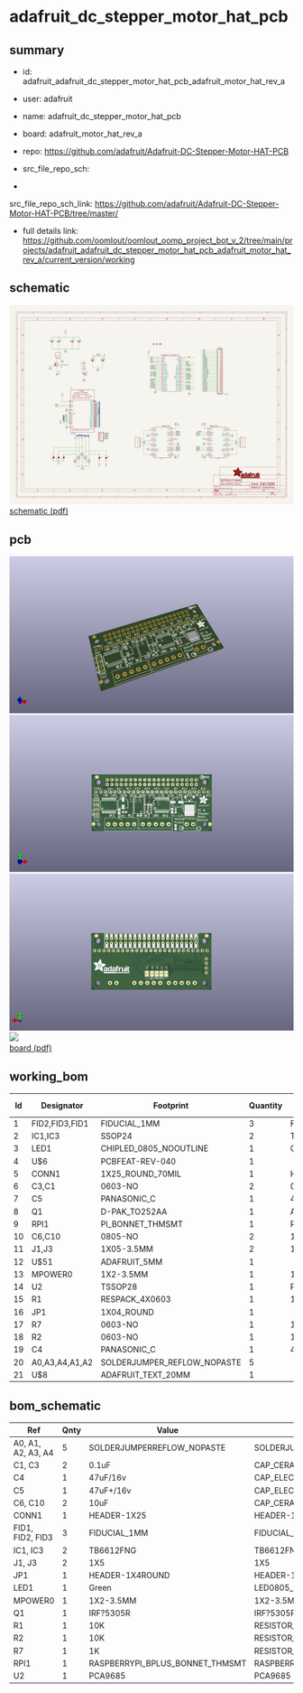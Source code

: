 # adafruit_dc_stepper_motor_hat_pcb
 
## summary 
* id: adafruit_adafruit_dc_stepper_motor_hat_pcb_adafruit_motor_hat_rev_a
* user: adafruit
* name: adafruit_dc_stepper_motor_hat_pcb
* board: adafruit_motor_hat_rev_a
* repo: https://github.com/adafruit/Adafruit-DC-Stepper-Motor-HAT-PCB



* src_file_repo_sch: 
*
 src_file_repo_sch_link: https://github.com/adafruit/Adafruit-DC-Stepper-Motor-HAT-PCB/tree/master/
* full details link: https://github.com/oomlout/oomlout_oomp_project_bot_v_2/tree/main/projects/adafruit_adafruit_dc_stepper_motor_hat_pcb_adafruit_motor_hat_rev_a/current_version/working  

## schematic  
![](working_schematic_600.png)  
[schematic (pdf)](working_schematic.pdf)  

## pcb  
![](working_3d_600.png) 
![](working_3d_front_600.png)  
![](working_3d_back_600.png)  
![](working_600.png)  
[board (pdf)](working.pdf)  

## working_bom
| Id | Designator | Footprint | Quantity | Designation | Supplier and ref |  | None | 
| --- | --- | --- | --- | --- | --- | --- | --- | 
| 1 | FID2,FID3,FID1 | FIDUCIAL_1MM | 3 | FIDUCIAL_1MM |  |  | [''] | 
| 2 | IC1,IC3 | SSOP24 | 2 | TB6612FNG |  |  | [''] | 
| 3 | LED1 | CHIPLED_0805_NOOUTLINE | 1 | Green |  |  | [''] | 
| 4 | U$6 | PCBFEAT-REV-040 | 1 |  |  |  | [''] | 
| 5 | CONN1 | 1X25_ROUND_70MIL | 1 | HEADER-1X25 |  |  | [''] | 
| 6 | C3,C1 | 0603-NO | 2 | 0.1uF |  |  | [''] | 
| 7 | C5 | PANASONIC_C | 1 | 47uF+/16v |  |  | [''] | 
| 8 | Q1 | D-PAK_TO252AA | 1 | AOD417 |  |  | [''] | 
| 9 | RPI1 | PI_BONNET_THMSMT | 1 | RASPBERRYPI_BPLUS_BONNET_THMSMT |  |  | [''] | 
| 10 | C6,C10 | 0805-NO | 2 | 10uF |  |  | [''] | 
| 11 | J1,J3 | 1X05-3.5MM | 2 | 1X5 |  |  | [''] | 
| 12 | U$51 | ADAFRUIT_5MM | 1 |  |  |  | [''] | 
| 13 | MPOWER0 | 1X2-3.5MM | 1 | 1X2-3.5MM |  |  | [''] | 
| 14 | U2 | TSSOP28 | 1 | PCA9685 |  |  | [''] | 
| 15 | R1 | RESPACK_4X0603 | 1 | 10K |  |  | [''] | 
| 16 | JP1 | 1X04_ROUND | 1 |  |  |  | [''] | 
| 17 | R7 | 0603-NO | 1 | 1K |  |  | [''] | 
| 18 | R2 | 0603-NO | 1 | 10K |  |  | [''] | 
| 19 | C4 | PANASONIC_C | 1 | 47uF/16v |  |  | [''] | 
| 20 | A0,A3,A4,A1,A2 | SOLDERJUMPER_REFLOW_NOPASTE | 5 |  |  |  | [''] | 
| 21 | U$8 | ADAFRUIT_TEXT_20MM | 1 |  |  |  | [''] | 


## bom_schematic
| Ref | Qnty | Value | Cmp name | Footprint | Description | Vendor | DNP | 
| --- | --- | --- | --- | --- | --- | --- | --- | 
| A0, A1, A2, A3, A4 | 5 | SOLDERJUMPERREFLOW_NOPASTE | SOLDERJUMPERREFLOW_NOPASTE | working:SOLDERJUMPER_REFLOW_NOPASTE |  |  |  | 
| C1, C3 | 2 | 0.1uF | CAP_CERAMIC0603_NO | working:0603-NO |  |  |  | 
| C4 | 1 | 47uF/16v | CAP_ELECTROLYTICPANASONIC_C | working:PANASONIC_C |  |  |  | 
| C5 | 1 | 47uF+/16v | CAP_ELECTROLYTICPANASONIC_C | working:PANASONIC_C |  |  |  | 
| C6, C10 | 2 | 10uF | CAP_CERAMIC0805-NOOUTLINE | working:0805-NO |  |  |  | 
| CONN1 | 1 | HEADER-1X25 | HEADER-1X25 | working:1X25_ROUND_70MIL |  |  |  | 
| FID1, FID2, FID3 | 3 | FIDUCIAL_1MM | FIDUCIAL_1MM | working:FIDUCIAL_1MM |  |  |  | 
| IC1, IC3 | 2 | TB6612FNG | TB6612FNG | working:SSOP24 |  |  |  | 
| J1, J3 | 2 | 1X5 | 1X5 | working:1X05-3.5MM |  |  |  | 
| JP1 | 1 | HEADER-1X4ROUND | HEADER-1X4ROUND | working:1X04_ROUND |  |  |  | 
| LED1 | 1 | Green | LED0805_NOOUTLINE | working:CHIPLED_0805_NOOUTLINE |  |  |  | 
| MPOWER0 | 1 | 1X2-3.5MM | 1X2-3.5MM | working:1X2-3.5MM |  |  |  | 
| Q1 | 1 | IRF?5305R | IRF?5305R | working:D-PAK_TO252AA |  |  |  | 
| R1 | 1 | 10K | RESISTOR_4PACK | working:RESPACK_4X0603 |  |  |  | 
| R2 | 1 | 10K | RESISTOR_0603_NOOUT | working:0603-NO |  |  |  | 
| R7 | 1 | 1K | RESISTOR_0603_NOOUT | working:0603-NO |  |  |  | 
| RPI1 | 1 | RASPBERRYPI_BPLUS_BONNET_THMSMT | RASPBERRYPI_BPLUS_BONNET_THMSMT | working:PI_BONNET_THMSMT |  |  |  | 
| U2 | 1 | PCA9685 | PCA9685 | working:TSSOP28 |  |  |  | 



